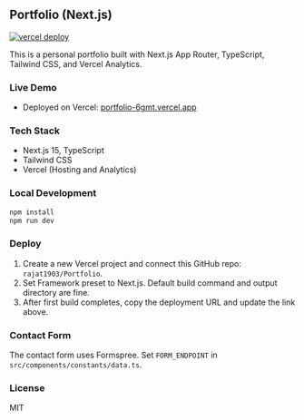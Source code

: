 ## Portfolio (Next.js)

[![vercel deploy](https://img.shields.io/website?url=https%3A%2F%2Fportfolio-6gmt.vercel.app&label=vercel%20deploy&logo=vercel)](https://portfolio-6gmt.vercel.app)

This is a personal portfolio built with Next.js App Router, TypeScript, Tailwind CSS, and Vercel Analytics.

### Live Demo

- Deployed on Vercel: [portfolio-6gmt.vercel.app](https://portfolio-6gmt.vercel.app)

### Tech Stack

- Next.js 15, TypeScript
- Tailwind CSS
- Vercel (Hosting and Analytics)

### Local Development

```bash
npm install
npm run dev
```

### Deploy

1) Create a new Vercel project and connect this GitHub repo: `rajat1903/Portfolio`.
2) Set Framework preset to Next.js. Default build command and output directory are fine.
3) After first build completes, copy the deployment URL and update the link above.

### Contact Form

The contact form uses Formspree. Set `FORM_ENDPOINT` in `src/components/constants/data.ts`.

### License

MIT
